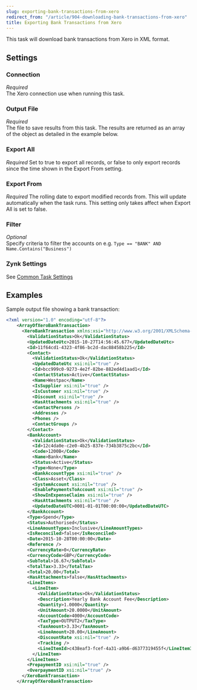 ```yaml
---
slug: exporting-bank-transactions-from-xero
redirect_from: "/article/904-downloading-bank-transactions-from-xero"
title: Exporting Bank Transactions from Xero
---
```



This task will download bank transactions from Xero in XML format.

## Settings

### Connection 
_Required_  
The Xero connection use when running this task.

### Output File
_Required_  
The file to save results from this task. The results are returned as an array of the object as detailed in the example below.

### Export All
_Required_
Set to true to export all records, or false to only export records since the time shown in the Export From setting.

### Export From
_Required_
The rolling date to export modified records from. This will update automatically when the task runs. This setting only takes affect when Export All is set to false.

### Filter
_Optional_  
Specify criteria to filter the accounts on e.g. 	`Type == "BANK" AND Name.Contains("Business")`

### Zynk Settings
See [Common Task Settings](common-task-settings)


## Examples


Sample output file showing a bank transaction:

```xml
<?xml version="1.0" encoding="utf-8"?>
    <ArrayOfXeroBankTransaction>
      <XeroBankTransaction xmlns:xsi="http://www.w3.org/2001/XMLSchema-instance" xmlns:xsd="http://www.w3.org/2001/XMLSchema">
        <ValidationStatus>Ok</ValidationStatus>
        <UpdatedDateUtc>2015-10-27T14:56:45.677</UpdatedDateUtc>
        <Id>11f64cd1-4323-4f86-bc2d-dac88458b225</Id>
        <Contact>
          <ValidationStatus>Ok</ValidationStatus>
          <UpdatedDateUtc xsi:nil="true" />
          <Id>bcc999c0-9273-4e2f-82be-882ed4d1aad1</Id>
          <ContactStatus>Active</ContactStatus>
          <Name>Westpac</Name>
          <IsSupplier xsi:nil="true" />
          <IsCustomer xsi:nil="true" />
          <Discount xsi:nil="true" />
          <HasAttachments xsi:nil="true" />
          <ContactPersons />
          <Addresses />
          <Phones />
          <ContactGroups />
        </Contact>
        <BankAccount>
          <ValidationStatus>Ok</ValidationStatus>
          <Id>12c4da0e-c2e0-4b25-837e-734b3875c2bc</Id>
          <Code>1200B</Code>
          <Name>Bank</Name>
          <Status>Active</Status>
          <Type>None</Type>
          <BankAccountType xsi:nil="true" />
          <Class>Asset</Class>
          <SystemAccount xsi:nil="true" />
          <EnablePaymentsToAccount xsi:nil="true" />
          <ShowInExpenseClaims xsi:nil="true" />
          <HasAttachments xsi:nil="true" />
          <UpdatedDateUTC>0001-01-01T00:00:00</UpdatedDateUTC>
        </BankAccount>
        <Type>Spend</Type>
        <Status>Authorised</Status>
        <LineAmountTypes>Inclusive</LineAmountTypes>
        <IsReconciled>false</IsReconciled>
        <Date>2015-10-28T00:00:00</Date>
        <Reference />
        <CurrencyRate>0</CurrencyRate>
        <CurrencyCode>GBP</CurrencyCode>
        <SubTotal>16.67</SubTotal>
        <TotalTax>3.33</TotalTax>
        <Total>20.00</Total>
        <HasAttachments>false</HasAttachments>
        <LineItems>
          <LineItem>
            <ValidationStatus>Ok</ValidationStatus>
            <Description>Yearly Bank Account Fee</Description>
            <Quantity>1.0000</Quantity>
            <UnitAmount>20.0000</UnitAmount>
            <AccountCode>4000</AccountCode>
            <TaxType>OUTPUT2</TaxType>
            <TaxAmount>3.33</TaxAmount>
            <LineAmount>20.00</LineAmount>
            <DiscountRate xsi:nil="true" />
            <Tracking />
            <LineItemId>c438eaf3-fcef-4a31-a9b6-d6377319455f</LineItemId>
          </LineItem>
        </LineItems>
        <PrepaymentID xsi:nil="true" />
        <OverpaymentID xsi:nil="true" />
      </XeroBankTransaction>
    </ArrayOfXeroBankTransaction>
```